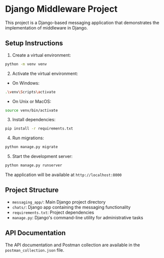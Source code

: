 # Django Middleware Project

This project is a Django-based messaging application that demonstrates the implementation of middleware in Django.

## Setup Instructions

1. Create a virtual environment:
```bash
python -m venv venv
```

2. Activate the virtual environment:
- On Windows:
```bash
.\venv\Scripts\activate
```
- On Unix or MacOS:
```bash
source venv/bin/activate
```

3. Install dependencies:
```bash
pip install -r requirements.txt
```

4. Run migrations:
```bash
python manage.py migrate
```

5. Start the development server:
```bash
python manage.py runserver
```

The application will be available at `http://localhost:8000`

## Project Structure

- `messaging_app/`: Main Django project directory
- `chats/`: Django app containing the messaging functionality
- `requirements.txt`: Project dependencies
- `manage.py`: Django's command-line utility for administrative tasks

## API Documentation

The API documentation and Postman collection are available in the `postman_collection.json` file. 